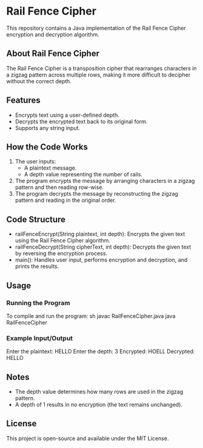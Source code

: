 # Rail Fence Cipher

This repository contains a Java implementation of the Rail Fence Cipher encryption and decryption algorithm.

## About Rail Fence Cipher
The Rail Fence Cipher is a transposition cipher that rearranges characters in a zigzag pattern across multiple rows, making it more difficult to decipher without the correct depth.

## Features
- Encrypts text using a user-defined depth.
- Decrypts the encrypted text back to its original form.
- Supports any string input.

## How the Code Works
1. The user inputs:
   - A plaintext message.
   - A depth value representing the number of rails.
2. The program encrypts the message by arranging characters in a zigzag pattern and then reading row-wise.
3. The program decrypts the message by reconstructing the zigzag pattern and reading in the original order.

## Code Structure
- railFenceEncrypt(String plaintext, int depth): Encrypts the given text using the Rail Fence Cipher algorithm.
- railFenceDecrypt(String cipherText, int depth): Decrypts the given text by reversing the encryption process.
- main(): Handles user input, performs encryption and decryption, and prints the results.

## Usage
### Running the Program
To compile and run the program:
sh
javac RailFenceCipher.java
java RailFenceCipher


### Example Input/Output

Enter the plaintext: HELLO
Enter the depth: 3
Encrypted: HOELL
Decrypted: HELLO


## Notes
- The depth value determines how many rows are used in the zigzag pattern.
- A depth of 1 results in no encryption (the text remains unchanged).

## License
This project is open-source and available under the MIT License.

